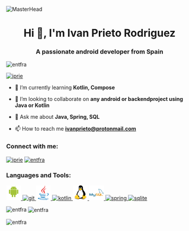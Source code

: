 ![MasterHead](https://1.bp.blogspot.com/-7A4WynwLsMw/XbBpCXG8fHI/AAAAAAAAMt4/uOa1bpLskYgrwGbllhSu2SDj_Mig8SXJQCLcBGAsYHQ/s1600/2000_600px.gif)
<h1 align="center">Hi 👋, I'm Ivan Prieto Rodriguez</h1>
<h3 align="center">A passionate android developer from Spain</h3>

<p align="left"> <img src="https://komarev.com/ghpvc/?username=entfra&label=Profile%20views&color=0e75b6&style=flat" alt="entfra" /> </p>

<p align="left"> <a href="https://twitter.com/iprie" target="blank"><img src="https://img.shields.io/twitter/follow/iprie?logo=twitter&style=for-the-badge" alt="iprie" /></a> </p>

- 🌱 I’m currently learning **Kotlin, Compose**

- 👯 I’m looking to collaborate on **any android or backendproject using Java or Kotlin**

- 💬 Ask me about **Java, Spring, SQL**

- 📫 How to reach me **ivanprieto@protonmail.com**

<h3 align="left">Connect with me:</h3>
<p align="left">
<a href="https://twitter.com/iprie" target="blank"><img align="center" src="https://raw.githubusercontent.com/rahuldkjain/github-profile-readme-generator/master/src/images/icons/Social/twitter.svg" alt="iprie" height="30" width="40" /></a>
<a href="https://linkedin.com/in/entfra" target="blank"><img align="center" src="https://raw.githubusercontent.com/rahuldkjain/github-profile-readme-generator/master/src/images/icons/Social/linked-in-alt.svg" alt="entfra" height="30" width="40" /></a>
</p>

<h3 align="left">Languages and Tools:</h3>
<p align="left"> <a href="https://developer.android.com" target="_blank" rel="noreferrer"> <img src="https://raw.githubusercontent.com/devicons/devicon/master/icons/android/android-original-wordmark.svg" alt="android" width="40" height="40"/> </a> <a href="https://git-scm.com/" target="_blank" rel="noreferrer"> <img src="https://www.vectorlogo.zone/logos/git-scm/git-scm-icon.svg" alt="git" width="40" height="40"/> </a> <a href="https://www.java.com" target="_blank" rel="noreferrer"> <img src="https://raw.githubusercontent.com/devicons/devicon/master/icons/java/java-original.svg" alt="java" width="40" height="40"/> </a> <a href="https://kotlinlang.org" target="_blank" rel="noreferrer"> <img src="https://www.vectorlogo.zone/logos/kotlinlang/kotlinlang-icon.svg" alt="kotlin" width="40" height="40"/> </a> <a href="https://www.linux.org/" target="_blank" rel="noreferrer"> <img src="https://raw.githubusercontent.com/devicons/devicon/master/icons/linux/linux-original.svg" alt="linux" width="40" height="40"/> </a> <a href="https://www.mysql.com/" target="_blank" rel="noreferrer"> <img src="https://raw.githubusercontent.com/devicons/devicon/master/icons/mysql/mysql-original-wordmark.svg" alt="mysql" width="40" height="40"/> </a> <a href="https://spring.io/" target="_blank" rel="noreferrer"> <img src="https://www.vectorlogo.zone/logos/springio/springio-icon.svg" alt="spring" width="40" height="40"/> </a> <a href="https://www.sqlite.org/" target="_blank" rel="noreferrer"> <img src="https://www.vectorlogo.zone/logos/sqlite/sqlite-icon.svg" alt="sqlite" width="40" height="40"/> </a> </p>

<p><img align="left" src="https://github-readme-stats.vercel.app/api/top-langs?username=entfra&show_icons=true&locale=en&layout=compact&theme=vision-friendly-dark&hide_border=true" alt="entfra" /></p>

<p>&nbsp;<img align="center" src="https://github-readme-stats.vercel.app/api?username=entfra&show_icons=true&locale=en&theme=vision-friendly-dark&hide_border=true" alt="entfra" /></p>

<p><img align="center" src="https://github-readme-streak-stats.herokuapp.com/?user=entfra&theme=vision-friendly-dark&hide_border=true" alt="entfra" /></p>

